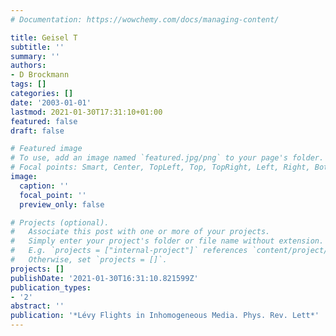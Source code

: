 ```yaml
---
# Documentation: https://wowchemy.com/docs/managing-content/

title: Geisel T
subtitle: ''
summary: ''
authors:
- D Brockmann
tags: []
categories: []
date: '2003-01-01'
lastmod: 2021-01-30T17:31:10+01:00
featured: false
draft: false

# Featured image
# To use, add an image named `featured.jpg/png` to your page's folder.
# Focal points: Smart, Center, TopLeft, Top, TopRight, Left, Right, BottomLeft, Bottom, BottomRight.
image:
  caption: ''
  focal_point: ''
  preview_only: false

# Projects (optional).
#   Associate this post with one or more of your projects.
#   Simply enter your project's folder or file name without extension.
#   E.g. `projects = ["internal-project"]` references `content/project/deep-learning/index.md`.
#   Otherwise, set `projects = []`.
projects: []
publishDate: '2021-01-30T16:31:10.821599Z'
publication_types:
- '2'
abstract: ''
publication: '*Lévy Flights in Inhomogeneous Media. Phys. Rev. Lett*'
---
```

